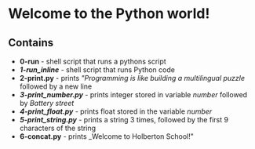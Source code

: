 # Welcome to the Python world!
## Contains
- **0-run** - shell script that runs a pythons script
- ***1-run_inline*** - shell script that runs Python code
- **2-print.py** - prints _"Programming is like building a multilingual puzzle_ followed by a new line
- ***3-print_number.py*** - prints integer stored in variable _number_ followed by _Battery street_
- ***4-print_float.py*** - prints float stored in the variable _number_
- ***5-print_string.py*** - prints a string 3 times, followed by the first 9 characters of the string
- **6-concat.py** - prints _Welcome to Holberton School!"
